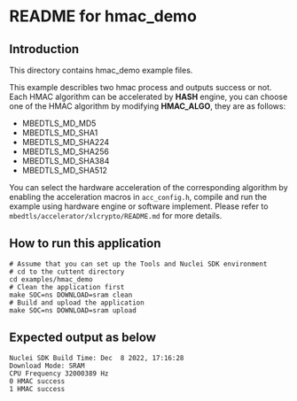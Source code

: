 # README for hmac_demo

## Introduction

This directory contains hmac_demo example files.

This example describles two hmac process and outputs success or not. Each HMAC algorithm can be accelerated by **HASH** engine, you can choose one of the HMAC algorithm by modifying **HMAC_ALGO**, they are as follows:

- MBEDTLS_MD_MD5
- MBEDTLS_MD_SHA1
- MBEDTLS_MD_SHA224
- MBEDTLS_MD_SHA256
- MBEDTLS_MD_SHA384
- MBEDTLS_MD_SHA512

You can select the hardware acceleration of the corresponding algorithm by enabling the acceleration macros in `acc_config.h`, compile and run the example using hardware engine or software implement. Please refer to `mbedtls/accelerator/xlcrypto/README.md` for more details.

## How to run this application

    # Assume that you can set up the Tools and Nuclei SDK environment
    # cd to the cuttent directory
    cd examples/hmac_demo
    # Clean the application first
    make SOC=ns DOWNLOAD=sram clean
    # Build and upload the application
    make SOC=ns DOWNLOAD=sram upload

## Expected output as below

    Nuclei SDK Build Time: Dec  8 2022, 17:16:28
    Download Mode: SRAM
    CPU Frequency 32000389 Hz
    0 HMAC success
    1 HMAC success